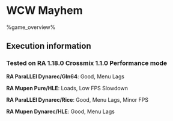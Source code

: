 # WCW Mayhem 

%game_overview%

## Execution information

### Tested on RA 1.18.0 Crossmix 1.1.0 Performance mode

**RA ParaLLEl Dynarec/Gln64**: Good, Menu Lags

**RA Mupen Pure/HLE**: Loads, Low FPS Slowdown

**RA ParaLLEl Dynarec/Rice**: Good, Menu Lags, Minor FPS

**RA Mupen Dynarec/HLE**: Good, Menu Lags